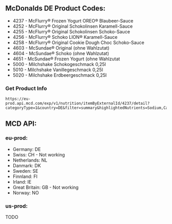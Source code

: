 ## McDonalds DE Product Codes:

- 4237 - McFlurry® Frozen Yogurt OREO® Blaubeer-Sauce
- 4252 - McFlurry® Original Schokolinsen Karamell-Sauce
- 4255 - McFlurry® Original Schokolinsen Schoko-Sauce
- 4256 - McFlurry® Schoko LION® Karamell-Sauce
- 4258 - McFlurry® Original Cookie Dough Choc Schoko-Sauce
- 4603 - McSundae® Original (ohne Wahlzutat)
- 4604 - McSundae® Schoko (ohne Wahlzutat)
- 4651 - McSundae® Frozen Yogurt (ohne Wahlzutat
- 5000 - Milchshake Schokogeschmack 0,25l
- 5010 - Milchshake Vanillegeschmack 0,25l
- 5020 - Milchshake Erdbeergeschmack 0,25l

### Get Product Info

```
https://eu-prod.api.mcd.com/exp/v1/nutrition/itemByExternalId/4237/detail?categoryType=1&country=DE&filter=summary&highlightedNutrients=Sodium,Carbohydrates,Calories,Protein,Total%20Fat&relationTypes=
```

## MCD API:

### eu-prod:

- Germany: DE
- Swiss: CH - Not working
- Netherlands: NL
- Danmark: DK
- Sweden: SE
- Finnland: FI
- Irland: IE
- Great Britain: GB - Not working
- Norway: NO

### us-prod:

TODO
